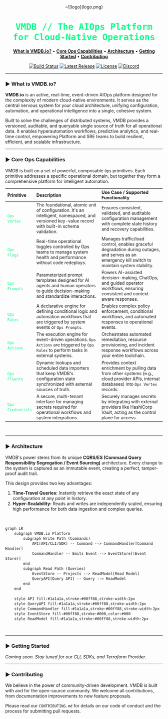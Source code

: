 <div align="center">
  <picture>
    <source media="(prefers-color-scheme: dark)" srcset="https://i.imgur.com/2sZzK5j.png">
    <source media="(prefers-color-scheme: light)" srcset="https://i.imgur.com/2sZzK5j.png">
    ~![logo](logo.png)
  </picture>
</div>

<h1 align="center" style="color:#00ff88; font-family:monospace; font-weight:bold;">VMDB // The AIOps Platform for Cloud-Native Operations</h1>

<p align="center">
  <a href="#-what-is-vmdbio"><strong>What is VMDB.io?</strong></a> •
  <a href="#-core-ops-capabilities"><strong>Core Ops Capabilities</strong></a> •
  <a href="#-architecture"><strong>Architecture</strong></a> •
  <a href="#-getting-started"><strong>Getting Started</strong></a> •
  <a href="#-contributing"><strong>Contributing</strong></a>
</p>

<p align="center">
  <a href="https://github.com/vmdb-io/vmdb/actions"><img src="https://img.shields.io/github/actions/workflow/status/vmdb-io/vmdb/ci.yml?branch=main&style=for-the-badge&logo=github&color=00ff88&labelColor=1a1a1a" alt="Build Status"></a>
  <a href="https://github.com/vmdb-io/vmdb/releases"><img src="https://img.shields.io/github/v/release/vmdb-io/vmdb?style=for-the-badge&color=00ff88&labelColor=1a1a1a" alt="Latest Release"></a>
  <a href="https://github.com/vmdb-io/vmdb/blob/main/LICENSE"><img src="https://img.shields.io/github/license/vmdb-io/vmdb?style=for-the-badge&color=00ff88&labelColor=1a1a1a" alt="License"></a>
  <a href="https://discord.gg/vmdb"><img src="https://img.shields.io/discord/123456789?label=Discord&logo=discord&style=for-the-badge&color=00ff88&labelColor=1a1a1a" alt="Discord"></a>
</p>

---

### ► What is VMDB.io?

**VMDB.io** is an active, real-time, event-driven AIOps platform designed for the complexity of modern cloud-native environments. It serves as the central nervous system for your cloud architecture, unifying configuration, automation, and operational intelligence into a single, cohesive system.

Built to solve the challenges of distributed systems, VMDB provides a versioned, auditable, and queryable single source of truth for all operational data. It enables hyperautomation workflows, predictive analytics, and real-time control, empowering Platform and SRE teams to build resilient, efficient, and scalable infrastructure.

---

### ► Core Ops Capabilities

VMDB is built on a set of powerful, composable `Ops` primitives. Each primitive addresses a specific operational domain, but together they form a comprehensive platform for intelligent automation.

| Primitive | Description | Use Case / Supported Functionality |
| :--- | :--- | :--- |
| <code style="color:#00ff88;">Ops Vertex</code> | The foundational, atomic unit of configuration. It's an intelligent, namespaced, and versioned key-value record with built-in schema validation. | Ensures consistent, validated, and auditable configuration management with complete state history and recovery capabilities. |
| <code style="color:#00ff88;">Ops Flags</code> | Real-time operational toggles controlled by Ops teams to manage system health and performance without code redeploys. | Manages traffic/load control, enables graceful degradation during outages, and serves as an emergency kill switch to maintain system stability. |
| <code style="color:#00ff88;">Ops Prompts</code> | Parameterized prompt templates designed for AI agents and human operators to guide decision-making and standardize interactions. | Powers AI-assisted decision-making, ChatOps, and guided operator workflows, ensuring consistent and context-aware responses. |
| <code style="color:#00ff88;">Ops Rules</code> | A declarative engine for defining conditional logic and automation workflows that are triggered by system events or `Ops Prompts`. | Enables complex policy enforcement, conditional workflows, and automated responses to operational events. |
| <code style="color:#00ff88;">Ops Actions</code> | The execution engine for event-driven operations. `Ops Actions` are triggered by `Ops Rules` to perform tasks in external systems. | Orchestrates automated remediation, resource provisioning, and incident response workflows across your entire toolchain. |
| <code style="color:#00ff88;">Ops Fluents</code> | Dynamic lookups and scheduled data importers that keep VMDB's configuration state synchronized with external sources of truth. | Provides context enrichment by pulling data from other systems (e.g., cloud provider APIs, internal databases) into `Ops Vertex` records. |
| <code style="color:#00ff88;">Ops Credentials</code> | A secure, multi-tenant interface for managing secrets required for operational workflows and system integrations. | Securely manages secrets by integrating with external providers like HashiCorp Vault, acting as the control plane for access. |

<br/>

---

### ► Architecture

VMDB's power stems from its unique **CQRS/ES (Command Query Responsibility Segregation / Event Sourcing)** architecture. Every change to the system is captured as an immutable event, creating a perfect, tamper-proof audit trail.

This design provides two key advantages:
1.  **Time-Travel Queries:** Instantly retrieve the exact state of any configuration at any point in history.
2.  **Hyper-Scalability:** Reads and writes are independently scaled, ensuring high performance for both data ingestion and complex queries.

<br/>

```mermaid
graph LR
    subgraph VMDB.io Platform
        subgraph Write Path (Commands)
            API[API/CLI/SDK] -- Command --> CommandHandler[Command Handler]
            CommandHandler -- Emits Event --> EventStore[(Event Store)]
        end
        subgraph Read Path (Queries)
            EventStore -- Projects --> ReadModel[Read Model]
            QueryAPI[Query API] -- Query --> ReadModel
        end
    end

    style API fill:#1a1a1a,stroke:#00ff88,stroke-width:2px
    style QueryAPI fill:#1a1a1a,stroke:#00ff88,stroke-width:2px
    style CommandHandler fill:#1a1a1a,stroke:#00ff88,stroke-width:2px
    style EventStore fill:#00ff88,stroke:#000,color:#000
    style ReadModel fill:#1a1a1a,stroke:#00ff88,stroke-width:2px
```

<br/>

---

### ► Getting Started

*Coming soon. Stay tuned for our CLI, SDKs, and Terraform Provider.*

---

### ► Contributing

We believe in the power of community-driven development. VMDB is built with and for the open-source community. We welcome all contributions, from documentation improvements to new feature proposals.

Please read our `CONTRIBUTING.md` for details on our code of conduct and the process for submitting pull requests.
